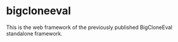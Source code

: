 # bigcloneeval
This is the web framework of the previously published BigCloneEval standalone framework.
